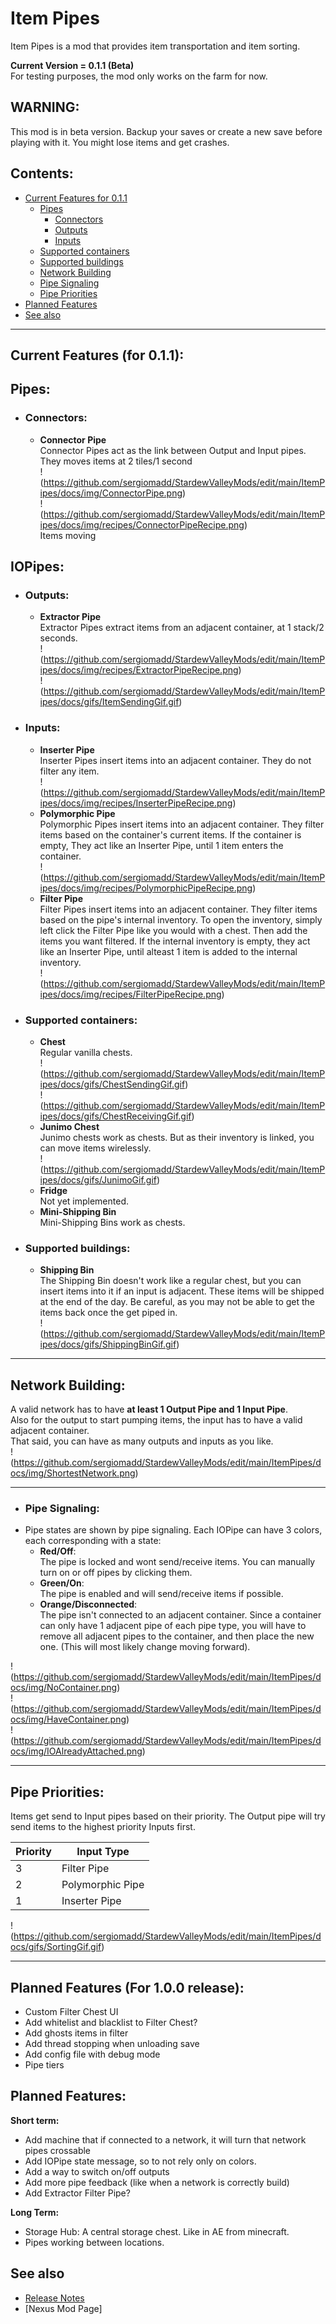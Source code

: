 # Item Pipes
Item Pipes is a mod that provides item transportation and item sorting.

**Current Version = 0.1.1 (Beta)**  
For testing purposes, the mod only works on the farm for now. 

## WARNING:
This mod is in beta version. Backup your saves or create a new save before playing with it. You might lose items and get crashes.

## Contents:
- [Current Features for 0.1.1](#current-features-for-011)
	- [Pipes](#pipes)
		- [Connectors](#connectors)
		- [Outputs](#outputs)
		- [Inputs](#inputs)
	-  [Supported containers](#supported-containers)
	-  [Supported buildings](#supported-buildings)
	-  [Network Building](#network-building)
	-  [Pipe Signaling](#pipe-signaling)
	-  [Pipe Priorities](#pipe-priorities)
-  [Planned Features](#planned-features)
-  [See also](#see-also)

---

## Current Features (for 0.1.1):

## Pipes:
- ### Connectors:
	- **Connector Pipe**  
Connector Pipes act as the link between Output and Input pipes.  
They moves items at 2 tiles/1 second  
!(https://github.com/sergiomadd/StardewValleyMods/edit/main/ItemPipes/docs/img/ConnectorPipe.png)  
!(https://github.com/sergiomadd/StardewValleyMods/edit/main/ItemPipes/docs/img/recipes/ConnectorPipeRecipe.png)  
Items moving

## IOPipes:
- ### Outputs:
	- **Extractor Pipe**  
Extractor Pipes extract items from an adjacent container, at 1 stack/2 seconds.  
!(https://github.com/sergiomadd/StardewValleyMods/edit/main/ItemPipes/docs/img/recipes/ExtractorPipeRecipe.png)  
!(https://github.com/sergiomadd/StardewValleyMods/edit/main/ItemPipes/docs/gifs/ItemSendingGif.gif)  
- ### Inputs:
	- **Inserter Pipe**  
Inserter Pipes insert items into an adjacent container. They do not filter any item.  
!(https://github.com/sergiomadd/StardewValleyMods/edit/main/ItemPipes/docs/img/recipes/InserterPipeRecipe.png)  
	- **Polymorphic Pipe**  
Polymorphic Pipes insert items into an adjacent container. They filter items based on the container's current items. If the container is empty, They act like an Inserter Pipe, until 1 item enters the container.  
!(https://github.com/sergiomadd/StardewValleyMods/edit/main/ItemPipes/docs/img/recipes/PolymorphicPipeRecipe.png)  
	- **Filter Pipe**  
Filter Pipes insert items into an adjacent container. They filter items based on the pipe's internal inventory. To open the inventory, simply left click the Filter Pipe like you would with a chest. Then add the items you want filtered. If the internal inventory is empty, they act like an Inserter Pipe, until alteast 1 item is added to the internal inventory.  
!(https://github.com/sergiomadd/StardewValleyMods/edit/main/ItemPipes/docs/img/recipes/FilterPipeRecipe.png)  

- ### Supported containers:  
	- **Chest**  
Regular vanilla chests.  
!(https://github.com/sergiomadd/StardewValleyMods/edit/main/ItemPipes/docs/gifs/ChestSendingGif.gif)  
!(https://github.com/sergiomadd/StardewValleyMods/edit/main/ItemPipes/docs/gifs/ChestReceivingGif.gif)  
	- **Junimo Chest**  
Junimo chests work as chests. But as their inventory is linked, you can move items wirelessly.  
!(https://github.com/sergiomadd/StardewValleyMods/edit/main/ItemPipes/docs/gifs/JunimoGif.gif)  
	- **Fridge**  
	Not yet implemented.  
	- **Mini-Shipping Bin**  
Mini-Shipping Bins work as chests.  

- ### Supported buildings:
	- **Shipping Bin**  
The Shipping Bin doesn't work like a regular chest, but you can insert items into it if an input is adjacent. These items will be shipped at the end of the day. 
Be careful, as you may not be able to get the items back once the get piped in.  
!(https://github.com/sergiomadd/StardewValleyMods/edit/main/ItemPipes/docs/gifs/ShippingBinGif.gif)  

---

## Network Building:
A valid network has to have **at least 1 Output Pipe and 1 Input Pipe**.  
Also for the output to start pumping items, the input has to have a valid adjacent container.  
That said, you can have as many outputs and inputs as you like.  
!(https://github.com/sergiomadd/StardewValleyMods/edit/main/ItemPipes/docs/img/ShortestNetwork.png)  

---

- ### Pipe Signaling: 
- Pipe states are shown by pipe signaling. Each IOPipe can have 3 colors, each corresponding with a state:
	- **Red/Off**:  
	The pipe is locked and wont send/receive items. You can manually turn on or off pipes by clicking them.  
	- **Green/On**:  
	The pipe is enabled and will send/receive items if possible.  
	- **Orange/Disconnected**:  
	The pipe isn't connected to an adjacent container. Since a container can only have 1 adjacent pipe of each pipe type, you will have to remove all adjacent pipes to the container, and then place the new one. (This will most likely change moving forward).  

!(https://github.com/sergiomadd/StardewValleyMods/edit/main/ItemPipes/docs/img/NoContainer.png)  
!(https://github.com/sergiomadd/StardewValleyMods/edit/main/ItemPipes/docs/img/HaveContainer.png)  
!(https://github.com/sergiomadd/StardewValleyMods/edit/main/ItemPipes/docs/img/IOAlreadyAttached.png)  


---

## Pipe Priorities:
Items get send to Input pipes based on their priority. The Output pipe will try send items to the highest priority Inputs first.

| Priority  | Input Type |
| ------------- | ------------- |
| 3  | Filter Pipe  |
| 2  | Polymorphic Pipe  |
| 1  | Inserter Pipe  |

!(https://github.com/sergiomadd/StardewValleyMods/edit/main/ItemPipes/docs/gifs/SortingGif.gif)  


---

## Planned Features (For 1.0.0 release):
- Custom Filter Chest UI
- Add whitelist and blacklist to Filter Chest?
- Add ghosts items in filter
- Add thread stopping when unloading save
- Add config file with debug mode
- Pipe tiers

## Planned Features:
**Short term:**
- Add machine that if connected to a network, it will turn that network pipes crossable
- Add IOPipe state message, so to not rely only on colors.
- Add a way to switch on/off outputs
- Add more pipe feedback (like when a network is correctly build)
- Add Extractor Filter Pipe?

**Long Term:**
- Storage Hub: A central storage chest. Like in AE from minecraft.
- Pipes working between locations.

## See also
- [Release Notes](https://github.com/sergiomadd/StardewValleyMods/edit/main/ItemPipes/docs/release-notes.md)
- [Nexus Mod Page]
